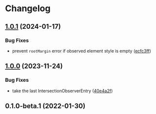 # Changelog

## [1.0.1](https://github.com/tobyzerner/sticky-observer/compare/v1.0.0...v1.0.1) (2024-01-17)


### Bug Fixes

* prevent `rootMargin` error if observed element style is empty ([ecfc3ff](https://github.com/tobyzerner/sticky-observer/commit/ecfc3ff67eabbe4d19eb58d4d9d19ba31a2ae3a3))

## [1.0.0](https://github.com/tobyzerner/sticky-observer/compare/0.1.0-beta.1...v1.0.0) (2023-11-24)


### Bug Fixes

* take the last IntersectionObserverEntry ([40e4a2f](https://github.com/tobyzerner/sticky-observer/commit/40e4a2f1055179232ed8132ac2b4e5f8f0190f66))

## 0.1.0-beta.1 (2022-01-30)
